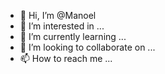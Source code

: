 - 👋 Hi, I’m @Manoel
- 👀 I’m interested in ...
- 🌱 I’m currently learning ...
- 💞️ I’m looking to collaborate on ...
- 📫 How to reach me ...

<!---
pilouko/pilouko is a ✨ special ✨ repository because its `README.md` (this file) appears on your GitHub profile.
You can click the Preview link to take a look at your changes.
--->
